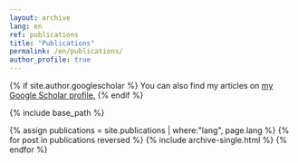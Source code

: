```yaml
---
layout: archive
lang: en
ref: publications
title: "Publications"
permalink: /en/publications/
author_profile: true
---
```


{% if site.author.googlescholar %}
  You can also find my articles on <u><a href="{{site.author.googlescholar}}">my Google Scholar profile</a>.</u>
{% endif %}

{% include base_path %}

{% assign publications = site.publications | where:"lang", page.lang %}
{% for post in publications reversed %}
  {% include archive-single.html %}
{% endfor %}
